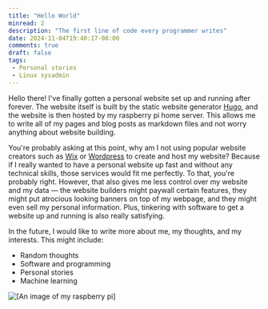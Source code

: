 ```yaml
---
title: "Hello World"
minread: 2
description: "The first line of code every programmer writes"
date: 2024-11-04T19:40:17-08:00
comments: true
draft: false
tags:
 - Personal stories
 - Linux sysadmin
---
```


Hello there! I've finally gotten a personal website set up and running after forever. The website itself is built by the static website generator [Hugo](https://gohugo.io/), and the website is then hosted by my raspberry pi home server. This allows me to write all of my pages and blog posts as markdown files and not worry anything about website building.

You're probably asking at this point, why am I not using popular website creators such as [Wix](https://www.wix.com/) or [Wordpress](https://wordpress.com/) to create and host my website? Because if I really wanted to have a personal website up fast and without any technical skills, those services would fit me perfectly. To that, you're probably right. However, that also gives me less control over my website and my data — the website builders might paywall certain features, they might put atrocious looking banners on top of my webpage, and they might even sell my personal information. Plus, tinkering with software to get a website up and running is also really satisfying.

In the future, I would like to write more about me, my thoughts, and my interests. This might include:
 - Random thoughts
 - Software and programming
 - Personal stories
 - Machine learning

![[An image of my raspberry pi]](/assets/01-raspi.jpeg)
